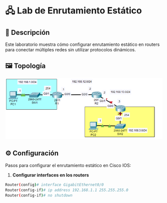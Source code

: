 # 🖧 Lab de Enrutamiento Estático  

## 📖 Descripción  
Este laboratorio muestra cómo configurar enrutamiento estático en routers para conectar múltiples redes sin utilizar protocolos dinámicos.  

## 🖼️ Topología  
![Topología](TopologiaEE.PNG)  
  

## ⚙️ Configuración  
Pasos para configurar el enrutamiento estático en Cisco IOS:  

1. **Configurar interfaces en los routers**  
```bash
Router(config)# interface GigabitEthernet0/0
Router(config-if)# ip address 192.168.1.1 255.255.255.0
Router(config-if)# no shutdown
